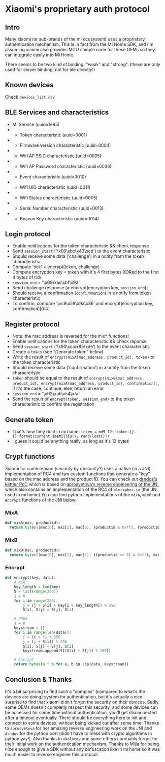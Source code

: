 # Xiaomi's proprietary auth protocol

## Intro

Many xiaomi (or sub-brands of the mi ecosystem) uses a proprietary authentication mechanism. This is in fact from the Mi Home SDK, and i'm assuming xiaomi also provides MCU sample code for these OEMs so they can integrate easily into Mi Home.

There seems to be two kind of binding: "weak" and "strong". (these are only used for server binding, not for ble directly!)

## Known devices

Check `devices_list.csv`

## BLE Services and characteristics

* MI Service (uuid=fe95)
* * Token characteristic (uuid=0001)
* * Firmware version characteristic (uuid=0004)
* * Wifi AP SSID characteristic (uuid=0005)
* * Wifi AP Password characteristic (uuid=0006)
* * Event characteristic (uuid=0010)
* * Wifi UID characteristic (uuid=0011)
* * Wifi Status characteristic (uuid=0005)
* * Serial Number characteristic (uuid=0013)
* * Beacon Key characteristic (uuid=0014)

## Login protocol

* Enable notifications for the token characteristic && check response
* Send `session_start` ('\x00\xbc\x43\xcd') to the event characteristic
* Should receive some data ('challenge') in a notify from the token characteristic
* Compute 'tick' = encrypt(token, challenge)
* Compute encryption key = token with it's 4 first bytes XORed to the first 4 bytes of tick
* `session_end` = '\x09\xac\xbf\x93'
* Send challenge response (= encrypt(encryption key, `session_end`))
* Should receive a confirmation (`confirmmation`) in a notify from token characteristic
* To confirm, compare '\xc9\x58\x9a\x36' and encrypt(encryption key, confirmation)[0:4]

## Register protocol

* Note: the mac address is reversed for the mix\* functions!
* Enable notifications for the token characteristic && check reponse
* Send `session_start` ('\x90\xca\x85\xde') to the event characteristic
* Create a `token` (see "Generate token" below)
* Write the result of `encrypt(mixA(mac_address, product_id), token)` to the token characteristic
* Should receive some data ('confirmation') in a notify from the token characreristic
* `token` should be equal to the result of `encrypt(mixB(mac_address, product_id), encrypt(mixA(mac_address, product_id), confirmation))`, if it's the case, continue, else, return an error
* `session_end` = '\x92\xab\x54\xfa'
* Send the result of `encrypt(token, session_end)` to the token characteristic to confirm the registration

## Generate token

* That's how they do it in mi home: `token = md5_12('token.{}.{}'format(currentTimeMillis(), randFloat()))`
* I guess it could be anything really, as long as it's 12 bytes

## Crypt functions

Xiaomi for some reason (security by obscurity?) uses a native (in a JNI) implementation of RC4 and two custom functions that generate a "key" based on the mac address and the product ID.
You can check out [drndos's kettler PoC](https://github.com/drndos/mi-kettle-poc/blob/master/mi-kettle.py) which is based on [aprosvetova's reverse engineering of the JNI](https://github.com/aprosvetova/xiaomi-kettle), which also contains an implementation of the RC4 of `blecipher.so` (the JNI used in mi home)
You can find python implementations of the `mixA`, `mixB` and `encrypt` functions of the JNI below.

### MixA

``` python
def mixA(mac, productid):
  return bytes([mac[0], mac[2], mac[5], (productid & 0xff), (productid & 0xff), mac[4], mac[5], mac[1]])
```

### MixB

``` python
def mixB(mac, productid):
  return bytes([mac[0], mac[2], mac[5], ((productid >> 8) & 0xff), mac[4], mac[0], mac[5], (productid & 0xff)])
```

### Encrypt

``` python
def encrypt(key, data):
    # KSA
    key_length = len(key)
    S = list(range(256))
    j = 0
    for i in range(256):
        j = (j + S[i] + key[i % key_length]) % 256
        S[i], S[j] = S[j], S[i]

    # PRGA
    j = 0
    keystream = []
    for i in range(len(data)):
        i = (i + 1) % 256
        j = (j + S[i]) % 256
        S[i], S[j] = S[j], S[i]
        keystream.append(S[(S[i] + S[j]) % 256])

    # Encrypt
    return bytes(a ^ b for a, b in zip(data, keystream))
```

## Conclusion & Thanks

It's a bit surprising to find such a "complex" (compared to what's the devices are doing) system for authentication, but it's actually a nice surprise to find that xiaomi didn't forgot the security on their devices. Sadly, some OEMs doesn't completly respect this security, and some devices can be accessed for some time without authentication, you'll get disconnected after a timeout eventually.
There should be everything here to init and connect to some devices, without being kicked out after some time.
Thanks to `aprosvetova` for her amazing reverse engineering work on the JNI and `drndos` for the python port (didn't have to mess with crypto algorithms in python yay!).
Also thanks to `vkolotov` and some others i probably forgot for their initial work on the authentication mechanism.
Thanks to Mijia for being nice enough to give a SDK without any obfuscation like in mi home so it was much easier to reverse engineer this protocol.
